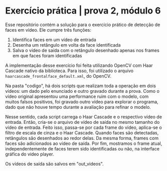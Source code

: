 # Exercício prática | prova 2, módulo 6

Esse repositório contém a solução para o exercício prático de detecção de faces em vídeo. Ele cumpre três funções:

1. Identifica faces em um vídeo de entrada
2. Desenha um retângulo em volta da face identificada
3. Salva o vídeo de saída com o retângulo desenhado apenas nos frames em que faces foram identificadas

A implementação desse exercício foi feita utilizando OpenCV com Haar Cascade nativo da biblioteca. Para isso, foi utilizado o arquivo `haarcascade_frontalface_default.xml`, do OpenCV. 

Na pasta "codigo", há dois scripts que realizam toda a operação em dois vídeos: um dado pelo enunciado e outro gravado durante a prova. Como o vídeo original apresentou uma performance ruim com o modelo, com muitos falsos positivos, foi gravado outro vídeo para explorar o programa, dado que não houve tempo durante a avaliação para refinar o modelo.

Nesse sentido, cada script carrega o Haar Cascade e o respectivo vídeo de entrada. Então, cria-se o arquivo de vídeo de saída no mesmo tamanho do vídeo de entrada. Feito isso, passa-se por cada frame do vídeo, aplica-se o filtro de escala de cinza e o Haar Cascade. Quando faces são detectadas, retângulos são desenhados ao redor delas. Da mesma forma, frames com faces são adicionados ao vídeo de saída. Por fim, mostramos o frame atual, independentemente de faces terem sido identificadas ou não, na interface gráfica do video player.

Os vídeos de saída são salvos em "out_videos".